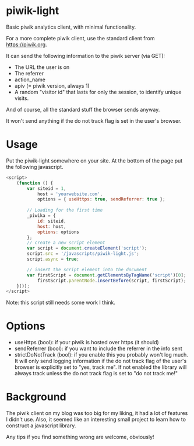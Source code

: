 piwik-light
===========

Basic piwik analytics client, with minimal functionality.

For a more complete piwik client, use the standard client from https://piwik.org.

It can send the following information to the piwik server (via GET):

- The URL the user is on
- The referrer
- action_name
- apiv (= piwik version, always 1)
- A random "visitor id" that lasts for only the session, to identify unique
  visits.

And of course, all the standard stuff the browser sends anyway.

It won't send anything if the do not track flag is set in the user's browser.

Usage
=====

Put the piwik-light somewhere on your site. At the bottom of the page put
the following javascript.

```javascript
<script>
    (function () {
        var siteid = 1,
            host = 'yourwebsite.com',
            options = { useHttps: true, sendReferrer: true };
        
        // Loading for the first time
        _piwika = {
            id: siteid,
            host: host,
            options: options 
        };
        // create a new script element
        var script = document.createElement('script');
        script.src = '/javascripts/piwik-light.js';
        script.async = true;

        // insert the script element into the document
        var firstScript = document.getElementsByTagName('script')[0];
            firstScript.parentNode.insertBefore(script, firstScript);
    }());
</script>
```

Note: this script still needs some work I think.

Options
=======

- useHttps (bool): if your piwik is hosted over https (it should)
- sendReferrer (bool): if you want to include the referrer in the info sent
- strictDoNotTrack (bool): if you enable this you probably won't log much. It
  will only send logging information if the do not track flag of the user's
  browser is explicitly set to "yes, track me". If not enabled the library 
  will always track unless the do not track flag is set to "do not track me!"

Background
==========

The piwik client on my blog was too big for my liking, it had a lot of features
I didn't use. Also, it seemed like an interesting small project to learn how to
construct a javascript library.

Any tips if you find something wrong are welcome, obviously!

